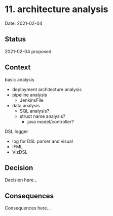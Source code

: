 # 11. architecture analysis

Date: 2021-02-04

## Status

2021-02-04 proposed

## Context

basic analysis

 - deployment architecture analysis
 - pipeline analysis
     - JenkinsFile
 - data analysis
     - SQL analysis?
     - struct name analysis?
        - java model/controller?

DSL logger

 - log for DSL parser and visual
 - IFML
 - VizDSL

## Decision

Decision here...

## Consequences

Consequences here...
